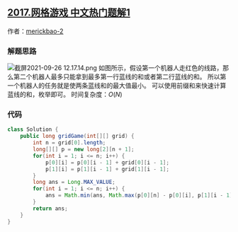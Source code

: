 ## [2017.网格游戏 中文热门题解1](https://leetcode.cn/problems/grid-game/solutions/100000/javaqian-zhui-he-by-merickbao-2-nq78)

作者：[merickbao-2](https://leetcode.cn/u/merickbao-2)

### 解题思路
![截屏2021-09-26 12.17.14.png](https://pic.leetcode-cn.com/1632629837-wxsbtX-%E6%88%AA%E5%B1%8F2021-09-26%2012.17.14.png)
如图所示，假设第一个机器人走红色的线路，那么第二个机器人最多只能拿到最多第一行蓝线的和或者第二行蓝线的和。
所以第一个机器人的任务就是使两条蓝线和的最大值最小。
可以使用前缀和来快速计算蓝线的和，枚举即可。
时间复杂度：$O(N)$

### 代码

```java
class Solution {
    public long gridGame(int[][] grid) {
        int n = grid[0].length;
        long[][] p = new long[2][n + 1];
        for(int i = 1; i <= n; i++) {
            p[0][i] = p[0][i - 1] + grid[0][i - 1];
            p[1][i] = p[1][i - 1] + grid[1][i - 1];
        }
        long ans = Long.MAX_VALUE;
        for(int i = 1; i <= n; i++) {
            ans = Math.min(ans, Math.max(p[0][n] - p[0][i], p[1][i - 1]));
        }
        return ans;
    }
}
```